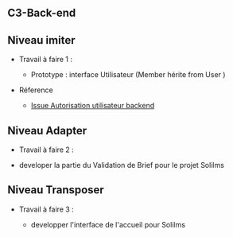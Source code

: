 ## C3-Back-end 

## Niveau imiter
-  Travail à faire 1 :
     - Prototype : interface Utilisateur (Member hérite from User )
  
- Réference 
  
   - [Issue Autorisation utilisateur backend ](https://github.com/labs-web/prototype/issues/41)
## Niveau Adapter 
 - Travail à faire 2 :
  
  - developer la partie du  Validation de Brief    pour le projet Solilms 
## Niveau Transposer

- Travail à faire 3 :
  
  - developper l'interface de l'accueil  pour Solilms 

